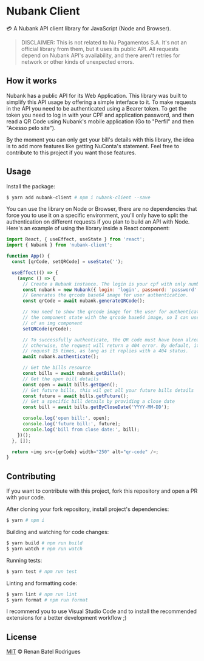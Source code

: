 # Nubank Client

💳 A Nubank API client library for JavaScript (Node and Browser).

> DISCLAIMER: This is not related to Nu Pagamentos S.A. It's not an official library from them, but it uses its public API. All requests depend on Nubank API's availability, and there aren't retries for network or other kinds of unexpected errors.

## How it works

Nubank has a public API for its Web Application. This library was built to simplify this API usage by offering a simple interface to it. To make requests in the API you need to be authenticated using a Bearer token. To get the token you need to log in with your CPF and application password, and then read a QR Code using Nubank's mobile application (Go to "Perfil" and then "Acesso pelo site").

By the moment you can only get your bill's details with this library, the idea is to add more features like getting NuConta's statement. Feel free to contribute to this project if you want those features.

## Usage

Install the package:

```sh
$ yarn add nubank-client # npm i nubank-client --save
```

You can use the library on Node or Browser, there are no dependencies that force you to use it on a specific environment, you'll only have to split the authentication on different requests if you plan to build an API with Node. Here's an example of using the library inside a React component:

```javascript
import React, { useEffect, useState } from 'react';
import { Nubank } from 'nubank-client';

function App() {
  const [qrCode, setQRCode] = useState('');

  useEffect(() => {
    (async () => {
      // Create a Nubank instance. The login is your cpf with only numbers in it.
      const nubank = new Nubank({ login: 'login', password: 'password' });
      // Generates the qrcode base64 image for user authentication.
      const qrCode = await nubank.generateQRCode();

      // You need to show the qrcode image for the user for authentication. Here I'm updating
      // the component state with the qrcode base64 image, so I can use it to update the `src` value
      // of an img component
      setQRCode(qrCode);

      // To successfully authenticate, the QR code must have been already read by the user,
      // otherwise, the request will return a 404 error. By default, it'll retry the authentication
      // request 15 times, as long as it replies with a 404 status.
      await nubank.authenticate();

      // Get the bills resource
      const bills = await nubank.getBills();
      // Get the open bill details
      const open = await bills.getOpen();
      // Get future bills, this wil get all your future bills details
      const future = await bills.getFuture();
      // Get a specific bill details by providing a close date
      const bill = await bills.getByCloseDate('YYYY-MM-DD');

      console.log('open bill:', open);
      console.log('future bill:', future);
      console.log('bill from close date:', bill);
    })();
  }, []);

  return <img src={qrCode} width="250" alt="qr-code" />;
}
```

## Contributing

If you want to contribute with this project, fork this repository and open a PR with your code.

After cloning your fork repository, install project's dependencies:

```sh
$ yarn # npm i
```

Building and watching for code changes:

```sh
$ yarn build # npm run build
$ yarn watch # npm run watch
```

Running tests:

```sh
$ yarn test # npm run test
```

Linting and formatting code:

```sh
$ yarn lint # npm run lint
$ yarn format # npm run format
```

I recommend you to use Visual Studio Code and to install the recommended extensions for a better development workflow ;)

## License

[MIT](https://github.com/renanbatel/nubank-client/blob/master/LICENCE) © Renan Batel Rodrigues
